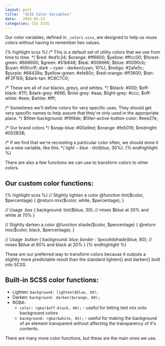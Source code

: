 ```yaml
---
layout: post
title:  "SCSS Color Variables"
date:   2016-05-13
categories: CSS SCSS
---
```


Our color variables, defined in `_colors.scss`, are designed to help us reuse colors without having to remember hex values.

{% highlight scss %}
/* This is a default set of utility colors that we use from time to time. */
$red: #ed1c24;
$orange: #ff6600;
$yellow: #ffcc00;
$forest-green: #666600;
$green: #51b848;
$teal: #006666;
$blue: #0090cb;
$cyan: #00ccff;
$dark-cyan: darken($cyan, 10%);
$indigo: #2a1e5c;
$purple: #66439a;
$yellow-green: #efe80c;
$red-orange: #ff3600;
$tan: #F2F1E6;
$dark-tan: #C6C7C0;

/* These are all of our blacks, greys, and whites. */
$black: #000;
$off-black: #111;
$dark-grey: #666;
$mid-grey: #aaa;
$light-grey: #ccc;
$off-white: #eee;
$white: #fff;

/* Sometimes we'll define colors for very specific uses. They should get very specific names to help assure that they're only used in the appropriate place. */
$filter-background: #f9f4de;
$filter-active-button-color: #eee27e;

/* Our brand colors */
$snap-blue: #00a9ed;
$orange: #fe5019;
$midnight: #002B38;

/* If we find that we're recreating a particular color often, we should store it as a new variable, like this: */
$light-blue: tint($blue, 30%);
{% endhighlight %}

There are also a few functions we can use to transform colors to other colors.

## Our custom color functions:

{% highlight scss %}
// Slightly lighten a color
@function tint($color, $percentage) {
  @return mix($color, white, $percentage);
}

// Usage
.box {
  background: tint($blue, 30); // mixes $blue at 30% and white at 70%
}

// Slightly darken a color
@function shade($color, $percentage) {
  @return mix($color, black, $percentage);
}

// Usage
.button {
  background: $blue;
  border: 1px solid shade($blue, 80); // mixes $blue at 80% and black at 20%
}
{% endhighlight %}

These are our preferred way to transform colors because it outputs a slightly more predictable result than the standard lighten() and darken() built into SCSS.

## Built-in SCSS color functions:

- Lighten: `background: lighten($blue, 20);`
- Darken: `background: darken($orange, 60);`
- RGBA:
	- `color: rgba($off-black, 60);` - useful for letting text mix onto background colors
	- `background: rgba($white, 95);` - useful for making the background of an element transparent without affecting the transparency of it's contents.

There are many more color functions, but these are the main ones we use.

